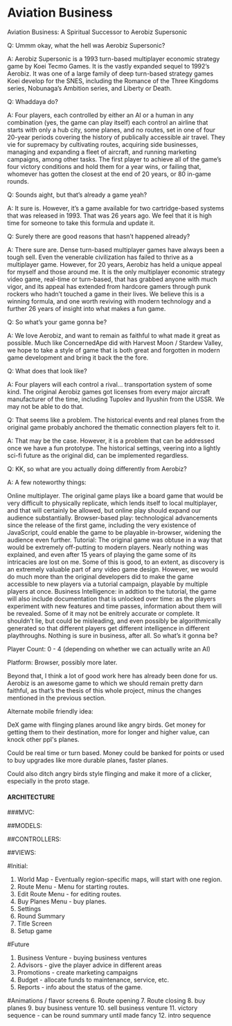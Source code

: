 # Aviation Business

Aviation Business: A Spiritual Successor to Aerobiz Supersonic

Q: Ummm okay, what the hell was Aerobiz Supersonic?

A: Aerobiz Supersonic is a 1993 turn-based multiplayer economic strategy game by Koei Tecmo Games. It is the vastly expanded sequel to 1992’s Aerobiz. It was one of a large family of deep turn-based strategy games Koei develop for the SNES, including the Romance of the Three Kingdoms series, Nobunaga’s Ambition series, and Liberty or Death.

Q: Whaddaya do?

A: Four players, each controlled by either an AI or a human in any combination (yes, the game can play itself) each control an airline that starts with only a hub city, some planes, and no routes, set in one of four 20-year periods covering the history of publically accessible air travel. They vie for supremacy by cultivating routes, acquiring side businesses, managing and expanding a fleet of aircraft, and running marketing campaigns, among other tasks. The first player to achieve all of the game’s four victory conditions and hold them for a year wins, or failing that, whomever has gotten the closest at the end of 20 years, or 80 in-game rounds.

Q: Sounds aight, but that’s already a game yeah?

A: It sure is. However, it’s a game available for two cartridge-based systems that was released in 1993. That was 26 years ago. We feel that it is high time for someone to take this formula and update it.

Q: Surely there are good reasons that hasn’t happened already?

A: There sure are. Dense turn-based multiplayer games have always been a tough sell. Even the venerable civilization has failed to thrive as a multiplayer game. However, for 20 years, Aerobiz has held a unique appeal for myself and those around me. It is the only multiplayer economic strategy video game, real-time or turn-based, that has grabbed anyone with much vigor, and its appeal has extended from hardcore gamers through punk rockers who hadn’t touched a game in their lives. We believe this is a winning formula, and one worth reviving with modern technology and a further 26 years of insight into what makes a fun game.

Q: So what’s your game gonna be?

A: We love Aerobiz, and want to remain as faithful to what made it great as possible. Much like ConcernedApe did with Harvest Moon / Stardew Valley, we hope to take a style of game that is both great and forgotten in modern game development and bring it back the the fore. 

Q: What does that look like?

A: Four players will each control a rival… transportation system of some kind. The original Aerobiz games got licenses from every major aircraft manufacturer of the time, including Tupolev and Ilyushin from the USSR. We may not be able to do that. 

Q: That seems like a problem. The historical events and real planes from the original game probably anchored the thematic connection players felt to it.

A: That may be the case. However, it is a problem that can be addressed once we have a fun prototype. The historical settings, veering into a lightly sci-fi future as the original did, can be implemented regardless.

Q: KK, so what are you actually doing differently from Aerobiz?

A: A few noteworthy things:

Online multiplayer. The original game plays like a board game that would be very difficult to physically replicate, which lends itself to local multiplayer, and that will certainly be allowed, but online play should expand our audience substantially.
Browser-based play: technological advancements since the release of the first game, including the very existence of JavaScript, could enable the game to be playable in-browser, widening the audience even further.
Tutorial: The original game was obtuse in a way that would be extremely off-putting to modern players. Nearly nothing was explained, and even after 15 years of playing the game some of its intricacies are lost on me. Some of this is good, to an extent, as discovery is an extremely valuable part of any video game design. However, we would do much more than the original developers did to make the game accessible to new players via a tutorial campaign, playable by multiple players at once. 
Business Intelligence: in addtion to the tutorial, the game will also include documentation that is unlocked over time: as the players experiment with new features and time passes, information about them will be revealed. Some of it may not be enitrely accurate or complete. It shouldn’t lie, but could be misleading, and even possibly be algorithmically generated so that different players get different intelligence in different playthroughs. Nothing is sure in business, after all.
So what’s it gonna be?

Player Count: 0 - 4 (depending on whether we can actually write an AI)

Platform: Browser, possibly more later.

Beyond that, I think a lot of good work here has already been done for us. Aerobiz is an awesome game to which we should remain pretty darn faithful, as that’s the thesis of this whole project, minus the changes mentioned in the previous section.



Alternate mobile friendly idea:

DeX game with flinging planes around like angry birds. Get money for getting them to their destination, more for longer and higher value, can knock other ppl's planes.

Could be real time or turn based. Money could be banked for points or used to buy upgrades like more durable planes, faster planes.

Could also ditch angry birds style flinging and make it more of a clicker, especially in the proto stage.

#### ARCHITECTURE

###MVC:

##MODELS:

##CONTROLLERS:

##VIEWS:

#Initial:
1. World Map - Eventually region-specific maps, will start with one region.
3. Route Menu - Menu for starting routes.
4. Edit Route Menu - for editing routes.
5. Buy Planes Menu - buy planes.
6. Settings
7. Round Summary 
8. Title Screen
9. Setup game

#Future
1. Business Venture - buying business ventures
2. Advisors - give the player advice in different areas
3. Promotions - create marketing campaigns
4. Budget - allocate funds to maintenance, service, etc.
5. Reports - info about the status of the game.

#Animations / flavor screens
6. Route opening
7. Route closing
8. buy planes
9. buy business venture
10. sell business venture
11. victory sequence - can be round summary until made fancy
12. intro sequence


